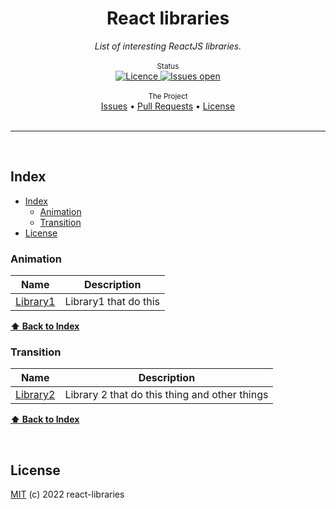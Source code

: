 <div align="center">
    <h1>React libraries</h1>
    <i>List of interesting ReactJS libraries.</i>
</div>

<br />

<div align="center">
    <sup>Status</sup>
    <br />
<!--     <a href="https://github.com/IvanBarLem/react-libraries#index">
        <img alt="Number of Categories" src="https://img.shields.io/badge/dynamic/json?url=https://api.publicapis.org/categories&label=Number%20of%20Categories&query=$.count&color=informational" />
    </a>
    <a href="https://github.com/IvanBarLem/react-libraries">
        <img alt="Number of libraries" src="https://img.shields.io/badge/dynamic/json?url=https://api.publicapis.org/entries&label=Number%20of%20APIs&query=$.count&color=informational" />
    </a>
     -->
    <a href="https://github.com/IvanBarLem/react-libraries/licence">
    <img alt="Licence" src="https://img.shields.io/github/license/IvanBarLem/react-libraries"/>
    </a>
        <a href="https://github.com/IvanBarLem/react-libraries/issues">
    <img alt="Issues open" src="https://img.shields.io/github/issues/IvanBarLem/react-libraries"/>
    </a>
    <br />
</div>

<br />

<div align="center">
    <sub>The Project</sub>
    <br />
    <!-- <a href="CONTRIBUTING.md">Contributing Guide</a> • -->
    <a href="https://github.com/IvanBarLem/react-libraries/issues">Issues</a> •
    <a href="https://github.com/IvanBarLem/react-libraries/pulls">Pull Requests</a> •
    <a href="LICENSE">License</a>
</div>
<br />

---

<br />

## Index

- [Index](#index)
  - [Animation](#animation)
  - [Transition](#transition)
- [License](#license)

### Animation

| Name                               | Description           |
| ---------------------------------- | --------------------- |
| [Library1](https://Library1/docs/) | Library1 that do this |

**[⬆ Back to Index](#index)**

### Transition

| Name                               | Description                                   |
| ---------------------------------- | --------------------------------------------- |
| [Library2](https://Library2/docs/) | Library 2 that do this thing and other things |

**[⬆ Back to Index](#index)**

<br>

## License

[MIT](LICENSE) (c) 2022 react-libraries
